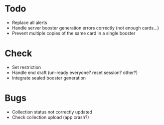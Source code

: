 # Todo
 * Replace all alerts
 * Handle server booster generation errors correctly (not enough cards...)
 * Prevent multiple copies of the same card in a single booster
 
# Check
 * Set restriction
 * Handle end draft (un-ready everyone? reset session? other?)
 * Integrate sealed booster generation
 
# Bugs
 * Collection status not correctly updated
 * Check collection upload (app crash?)
 